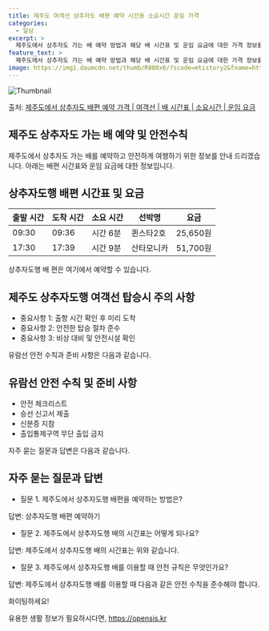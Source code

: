 ```yaml
---
title: 제주도 여객선 상추자도 배편 예약 시간표 소요시간 운임 가격
categories:
  - 일상
excerpt: >
  제주도에서 상추자도 가는 배 예약 방법과 해당 배 시간표 및 운임 요금에 대한 가격 정보를 안내 드리겠습니다. 안전하고 재밋는 상추자도행 여행을 위해 아래 정보 참고하시기 바랍니다. 상추자도행 배편 예약하기 👈 클릭제주도에서 상추자도행 배 시간표출발 시간도착 시간소요 시간선박명요금09:3009:360시간 6분퀸스타2호25,650원17:3017:390시간 9분산타모니카51,700원상추자도행 배편 예약하기 👈 클릭제주도 상추자도행 여객선 탑승 시 이용수칙제주도에서 상추자도행 여객선을 이용할 때 꼭 지켜야 할 중요한 수칙들을 알아봅시다. 중요사항: 1. 출항 시간 확인 및 미리 도착: 출항 시간을 확인하고 혼잡을 피하기 위해 미리 매표소로 가 충분한 여유시간을 가지세요. 2. 안전한 탑승 절차: 탑승 및 하차..
feature_text: >
  제주도에서 상추자도 가는 배 예약 방법과 해당 배 시간표 및 운임 요금에 대한 가격 정보를 안내 드리겠습니다. 안전하고 재밋는 상추자도행 여행을 위해 아래 정보 참고하시기 바랍니다. 상추자도행 배편 예약하기 👈 클릭제주도에서 상추자도행 배 시간표출발 시간도착 시간소요 시간선박명요금09:3009:360시간 6분퀸스타2호25,650원17:3017:390시간 9분산타모니카51,700원상추자도행 배편 예약하기 👈 클릭제주도 상추자도행 여객선 탑승 시 이용수칙제주도에서 상추자도행 여객선을 이용할 때 꼭 지켜야 할 중요한 수칙들을 알아봅시다. 중요사항: 1. 출항 시간 확인 및 미리 도착: 출항 시간을 확인하고 혼잡을 피하기 위해 미리 매표소로 가 충분한 여유시간을 가지세요. 2. 안전한 탑승 절차: 탑승 및 하차..
image: https://img1.daumcdn.net/thumb/R800x0/?scode=mtistory2&fname=https%3A%2F%2Fblog.kakaocdn.net%2Fdn%2Fbk6pCg%2FbtsHB7Q1ao2%2FRRBLVmeTDd455vhjT3k0xk%2Fimg.webp
---
```


![Thumbnail](https://img1.daumcdn.net/thumb/R800x0/?scode=mtistory2&fname=https%3A%2F%2Fblog.kakaocdn.net%2Fdn%2Fbk6pCg%2FbtsHB7Q1ao2%2FRRBLVmeTDd455vhjT3k0xk%2Fimg.webp)

<p>출처: <a href="https://opensis.kr/entry/%EC%A0%9C%EC%A3%BC%EB%8F%84%EC%97%90%EC%84%9C-%EC%83%81%EC%B6%94%EC%9E%90%EB%8F%84-%EB%B0%B0%ED%8E%B8-%EC%98%88%EC%95%BD-%EA%B0%80%EA%B2%A9-%EC%97%AC%EA%B0%9D%EC%84%A0-%EB%B0%B0-%EC%8B%9C%EA%B0%84%ED%91%9C-%EC%86%8C%EC%9A%94%EC%8B%9C%EA%B0%84-%EC%9A%B4%EC%9E%84-%EC%9A%94%EA%B8%88" rel="dofollow">제주도에서 상추자도 배편 예약 가격 | 여객선 | 배 시간표 | 소요시간 | 운임 요금</a> </p>

## 제주도 상추자도 가는 배 예약 및 안전수칙

제주도에서 상추자도 가는 배를 예약하고 안전하게 여행하기 위한 정보를 안내 드리겠습니다. 아래는 배편 시간표와 운임 요금에 대한 정보입니다.

## 상추자도행 배편 시간표 및 요금

**출발 시간** | **도착 시간** | **소요 시간** | **선박명** | **요금**  
---|---|---|---|---  
09:30 | 09:36 | 시간 6분 | 퀸스타2호 | 25,650원  
17:30 | 17:39 | 시간 9분 | 산타모니카 | 51,700원  
  
상추자도행 배 편은 여기에서 예약할 수 있습니다.

## 제주도 상추자도행 여객선 탑승시 주의 사항

  * 중요사항 1: 출항 시간 확인 후 미리 도착
  * 중요사항 2: 안전한 탑승 절차 준수
  * 중요사항 3: 비상 대비 및 안전시설 확인

유람선 안전 수칙과 준비 사항은 다음과 같습니다.

## 유람선 안전 수칙 및 준비 사항

  * 안전 체크리스트
  * 승선 신고서 제출
  * 신분증 지참
  * 출입통제구역 무단 출입 금지

자주 묻는 질문과 답변은 다음과 같습니다.

## 자주 묻는 질문과 답변

  * 질문 1. 제주도에서 상추자도행 배편을 예약하는 방법은?

답변: 상추자도행 배편 예약하기

  * 질문 2. 제주도에서 상추자도행 배의 시간표는 어떻게 되나요?

답변: 제주도에서 상추자도행 배의 시간표는 위와 같습니다.

  * 질문 3. 제주도에서 상추자도행 배를 이용할 때 안전 규칙은 무엇인가요?

답변: 제주도에서 상추자도행 배를 이용할 때 다음과 같은 안전 수칙을 준수해야 합니다.

화이팅하세요!

 

유용한 생활 정보가 필요하시다면, <a href="https://opensis.kr" rel="dofollow">https://opensis.kr</a>


